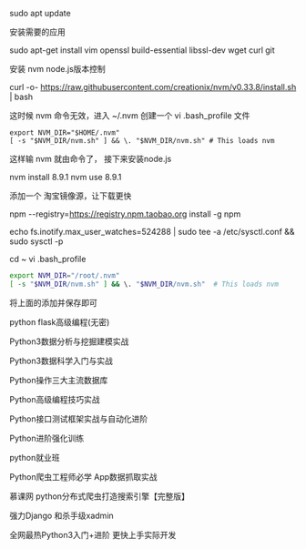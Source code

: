 sudo apt update

安装需要的应用

sudo apt-get install vim openssl build-essential libssl-dev wget curl git

安装 nvm node.js版本控制

curl -o- https://raw.githubusercontent.com/creationix/nvm/v0.33.8/install.sh | bash

这时候 nvm 命令无效，进入 ~/.nvm  创建一个 vi .bash_profile 文件

    export NVM_DIR="$HOME/.nvm"
    [ -s "$NVM_DIR/nvm.sh" ] && \. "$NVM_DIR/nvm.sh" # This loads nvm

这样输 nvm 就由命令了， 接下来安装node.js

nvm install 8.9.1  nvm use 8.9.1

添加一个 淘宝镜像源，让下载更快

npm --registry=https://registry.npm.taobao.org install -g npm

echo fs.inotify.max_user_watches=524288 | sudo tee -a /etc/sysctl.conf && sudo sysctl -p


cd ~
vi .bash_profile

```bash
export NVM_DIR="/root/.nvm"
[ -s "$NVM_DIR/nvm.sh" ] && \. "$NVM_DIR/nvm.sh"  # This loads nvm
```

将上面的添加并保存即可

python flask高级编程(无密)

Python3数据分析与挖掘建模实战

Python3数据科学入门与实战

Python操作三大主流数据库

Python高级编程技巧实战

Python接口测试框架实战与自动化进阶

Python进阶强化训练

python就业班

Python爬虫工程师必学 App数据抓取实战

慕课网 python分布式爬虫打造搜索引擎【完整版】

强力Django 和杀手级xadmin

全网最热Python3入门+进阶 更快上手实际开发
